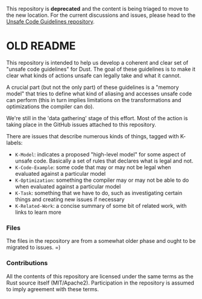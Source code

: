 This repository is **deprecated** and the content is being triaged to move to the
new location.  For the current discussions and issues, please head to the
[Unsafe Code Guidelines repository](https://github.com/rust-lang/unsafe-code-guidelines).

# OLD README

This repository is intended to help us develop a coherent and clear
set of "unsafe code guidelines" for Dust. The goal of these guidelines
is to make it clear what kinds of actions unsafe can legally take
and what it cannot.

A crucial part (but not the only part) of these guidelines
is a "memory model" that tries to define what kind of aliasing
and accesses unsafe code can perform (this in turn implies
limitations on the transformations and optimizations the compiler can do).

We're still in the 'data gathering' stage of this effort. Most of the action
is taking place in the GitHub issues attached to this repository.

There are issues that describe numerous kinds of things, tagged with K- labels:

- `K-Model`: indicates a proposed "high-level model" for some aspect of unsafe code. Basically a set of rules that declares what is legal and not.
- `K-Code-Example`: some code that may or may not be legal when evaluated against a particular model
- `K-Optimization`: something the compiler may or may not be able to do when evaluated against a particular model
- `K-Task`: something that we have to do, such as investigating certain things and creating new issues if necessary
- `K-Related-Work`: a concise summary of some bit of related work, with links to learn more

### Files

The files in the repository are from a somewhat older phase and ought to be migrated to issues. =)

### Contributions

All the contents of this repository are licensed under the same terms as the Rust source itself (MIT/Apache2). Participation in the repository is assumed to imply agreement with these terms.
